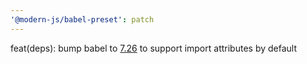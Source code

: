 ```yaml
---
'@modern-js/babel-preset': patch
---
```


feat(deps): bump babel to [7.26](https://babeljs.io/blog/2024/10/25/7.26.0) to support import attributes by default
